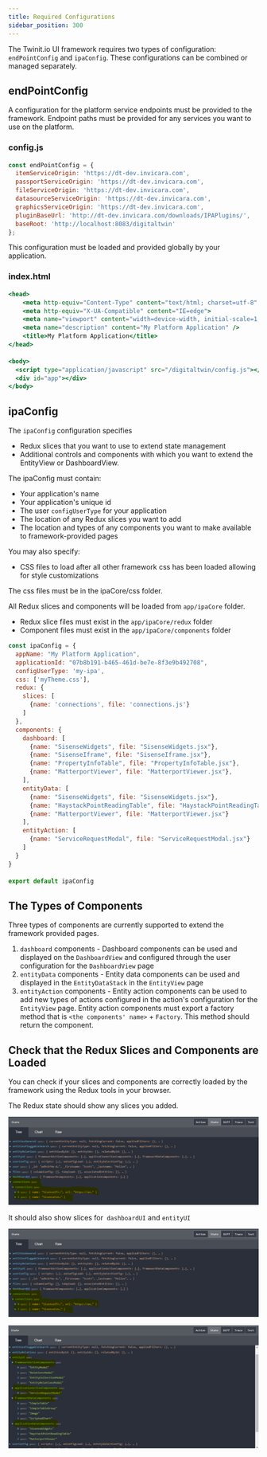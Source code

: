 ```yaml
---
title: Required Configurations
sidebar_position: 300
---
```


The Twinit.io UI framework requires two types of configuration:
`endPointConfig` and `ipaConfig`. These configurations can be combined
or managed separately.

## endPointConfig

A configuration for the platform service endpoints must be provided to
the framework. Endpoint paths must be provided for any services you want
to use on the platform.

### config.js

```jsx
const endPointConfig = {
  itemServiceOrigin: 'https://dt-dev.invicara.com',
  passportServiceOrigin: 'https://dt-dev.invicara.com',
  fileServiceOrigin: 'https://dt-dev.invicara.com',
  datasourceServiceOrigin: 'https://dt-dev.invicara.com',
  graphicsServiceOrigin: 'https://dt-dev.invicara.com',
  pluginBaseUrl: 'http://dt-dev.invicara.com/downloads/IPAPlugins/',
  baseRoot: 'http://localhost:8083/digitaltwin'
};
```

This configuration must be loaded and provided globally by your application.

### index.html

```jsx
<head>
    <meta http-equiv="Content-Type" content="text/html; charset=utf-8" />
    <meta http-equiv="X-UA-Compatible" content="IE=edge">
    <meta name="viewport" content="width=device-width, initial-scale=1, maximum-scale=1, user-scalable=no" />
    <meta name="description" content="My Platform Application" />
    <title>My Platform Application</title>
</head>

<body>
  <script type="application/javascript" src="/digitaltwin/config.js"></script>
  <div id="app"></div>
</body>
```

## ipaConfig

The `ipaConfig` configuration specifies

- Redux slices that you want to use to extend state management
- Additional controls and components with which you want to extend the EntityView or DashboardView.

The ipaConfig must contain:

- Your application's name
- Your application's unique id
- The user `configUserType` for your application
- The location of any Redux slices you want to add
- The location and types of any components you want to make available to framework-provided pages

You may also specify:

- CSS files to load after all other framework css has been loaded allowing for style customizations

The css files must be in the ipaCore/css folder.

All Redux slices and components will be loaded from `app/ipaCore` folder.

- Redux slice files must exist in the `app/ipaCore/redux` folder
- Component files must exist in the `app/ipaCore/components` folder

```jsx
const ipaConfig = {
  appName: "My Platform Application",
  applicationId: "07b8b191-b465-461d-be7e-8f3e9b492708",
  configUserType: 'my-ipa',
  css: ['myTheme.css'],
  redux: {
    slices: [
      {name: 'connections', file: 'connections.js'}
    ]
  },
  components: {
    dashboard: [
      {name: "SisenseWidgets", file: "SisenseWidgets.jsx"},
      {name: "SisenseIframe", file: "SisenseIframe.jsx"},
      {name: "PropertyInfoTable", file: "PropertyInfoTable.jsx"},
      {name: "MatterportViewer", file: "MatterportViewer.jsx"},
    ],
    entityData: [
      {name: "SisenseWidgets", file: "SisenseWidgets.jsx"},
      {name: "HaystackPointReadingTable", file: "HaystackPointReadingTable.jsx"},
      {name: "MatterportViewer", file: "MatterportViewer.jsx"}
    ],
    entityAction: [
      {name: "ServiceRequestModal", file: "ServiceRequestModal.jsx"}
    ]
  }
}

export default ipaConfig
```

## The Types of Components

Three types of components are currently supported to extend the
framework provided pages.

1. `dashboard` components - Dashboard components can be used and displayed on the `DashboardView` and configured through the user configuration for the `DashboardView` page
2. `entityData` components - Entity data components can be used and displayed in the `EntityDataStack` in the `EntityView` page
3. `entityAction` components - Entity action components can be used to add new types of actions configured in the action\'s configuration for the `EntityView` page. Entity action components must export a factory method that is `<the components' name>` + `Factory`. This method should return the component.

## Check that the Redux Slices and Components are Loaded

You can check if your slices and components are correctly loaded by the framework using the Redux tools in your browser.

The Redux state should show any slices you added.

![screenshot](./2242019387.png)

It should also show slices for` dashboardUI` and `entityUI`

![screenshot](./2242019387.png)

![screenshot](./2242019400.png)
